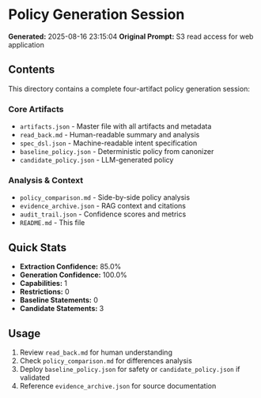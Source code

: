 # Policy Generation Session

**Generated:** 2025-08-16 23:15:04
**Original Prompt:** S3 read access for web application

## Contents

This directory contains a complete four-artifact policy generation session:

### Core Artifacts
- `artifacts.json` - Master file with all artifacts and metadata
- `read_back.md` - Human-readable summary and analysis
- `spec_dsl.json` - Machine-readable intent specification
- `baseline_policy.json` - Deterministic policy from canonizer
- `candidate_policy.json` - LLM-generated policy

### Analysis & Context
- `policy_comparison.md` - Side-by-side policy analysis
- `evidence_archive.json` - RAG context and citations
- `audit_trail.json` - Confidence scores and metrics
- `README.md` - This file

## Quick Stats

- **Extraction Confidence:** 85.0%
- **Generation Confidence:** 100.0%
- **Capabilities:** 1
- **Restrictions:** 0
- **Baseline Statements:** 0
- **Candidate Statements:** 3

## Usage

1. Review `read_back.md` for human understanding
2. Check `policy_comparison.md` for differences analysis
3. Deploy `baseline_policy.json` for safety or `candidate_policy.json` if validated
4. Reference `evidence_archive.json` for source documentation
